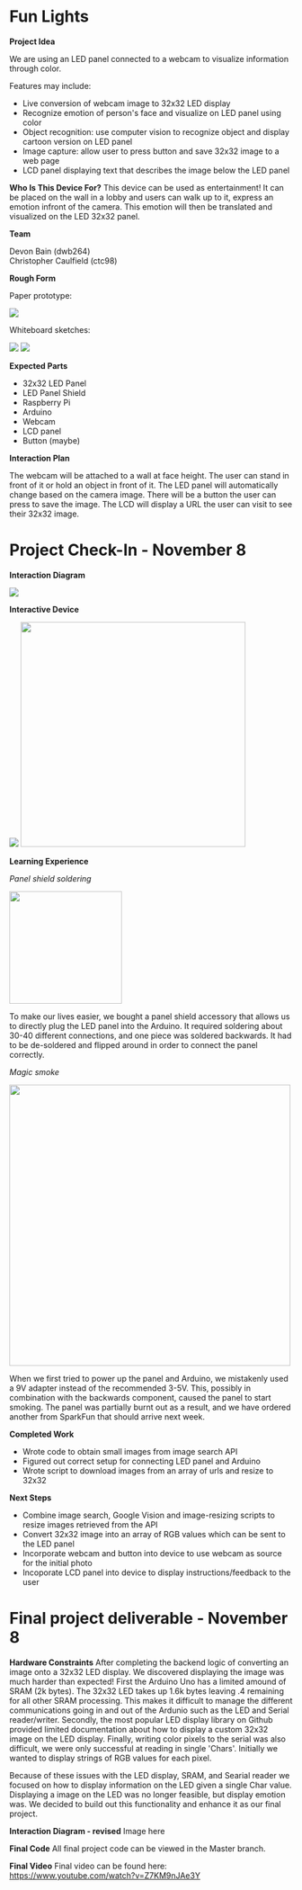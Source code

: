 # Fun Lights

**Project Idea**

We are using an LED panel connected to a webcam to visualize information through color.

Features may include:
* Live conversion of webcam image to 32x32 LED display
* Recognize emotion of person's face and visualize on LED panel using color
* Object recognition: use computer vision to recognize object and display cartoon version on LED panel
* Image capture: allow user to press button and save 32x32 image to a web page
* LCD panel displaying text that describes the image below the LED panel

**Who Is This Device For?**
This device can be used as entertainment! It can be placed on the wall in a lobby and users can walk up to it, express an emotion infront of the camera. This emotion will then be translated and visualized on the LED 32x32 panel.

**Team**

Devon Bain (dwb264)<br>
Christopher Caulfield (ctc98)

**Rough Form**

Paper prototype:

<img src='img/paperprototype.gif'>

Whiteboard sketches:

<img src='img/whiteboard1.JPG'>

<img src='img/whiteboard2.JPG'>

**Expected Parts**

* 32x32 LED Panel
* LED Panel Shield
* Raspberry Pi
* Arduino
* Webcam
* LCD panel
* Button (maybe)

**Interaction Plan**

The webcam will be attached to a wall at face height. The user can stand in front of it or hold an object in front of it. The LED panel will automatically change based on the camera image. There will be a button the user can press to save the image. The LCD will display a URL the user can visit to see their 32x32 image.

# Project Check-In - November 8

**Interaction Diagram**

<img src="img/flow diagram.png">

**Interactive Device**

<img src="img/panel.gif">

<img src="img/panel-back.JPG" width=400>

**Learning Experience**

*Panel shield soldering*

<img src="https://cdn.sparkfun.com//assets/parts/1/2/9/4/4/14721-RGB_Panel_Shield-01.jpg" width="200">

To make our lives easier, we bought a panel shield accessory that allows us to directly plug the LED panel into the Arduino. It required soldering about 30-40 different connections, and one piece was soldered backwards. It had to be de-soldered and flipped around in order to connect the panel correctly.

*Magic smoke*

<img src="https://i.imgur.com/PrfLmPY.png" width="500">

When we first tried to power up the panel and Arduino, we mistakenly used a 9V adapter instead of the recommended 3-5V. This, possibly in combination with the backwards component, caused the panel to start smoking. The panel was partially burnt out as a result, and we have ordered another from SparkFun that should arrive next week.

**Completed Work**

* Wrote code to obtain small images from image search API
* Figured out correct setup for connecting LED panel and Arduino
* Wrote script to download images from an array of urls and resize to 32x32

**Next Steps**

* Combine image search, Google Vision and image-resizing scripts to resize images retrieved from the API
* Convert 32x32 image into an array of RGB values which can be sent to the LED panel
* Incorporate webcam and button into device to use webcam as source for the initial photo
* Incoporate LCD panel into device to display instructions/feedback to the user

# Final project deliverable - November 8

**Hardware Constraints**
After completing the backend logic of converting an image onto a 32x32 LED display. We discovered displaying the image was much harder than expected! First the Arduino Uno has a limited amound of SRAM (2k bytes). The 32x32 LED takes up 1.6k bytes leaving .4 remaining for all other SRAM processing. This makes it difficult to manage the different communications going in and out of the Ardunio such as the LED and Serial reader/writer. Secondly, the most popular LED display library on Github provided limited documentation about how to display a custom 32x32 image on the LED display. Finally, writing color pixels to the serial was also difficult, we were only successful at reading in single 'Chars'. Initially we wanted to display strings of RGB values for each pixel.

Because of these issues with the LED display, SRAM, and Searial reader we focused on how to display information on the LED given a single Char value. Displaying a image on the LED was no longer feasible, but display emotion was. We decided to build out this functionality and enhance it as our final project.

**Interaction Diagram - revised**
Image here

**Final Code**
All final project code can be viewed in the Master branch. 

**Final Video**
Final video can be found here: https://www.youtube.com/watch?v=Z7KM9nJAe3Y
